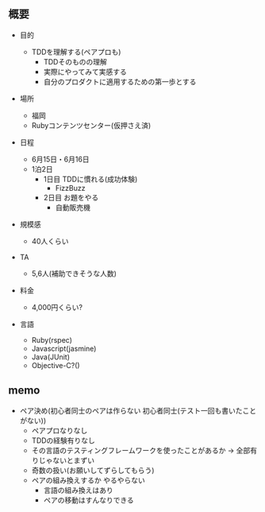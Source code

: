 ## 概要
* 目的
    * TDDを理解する(ペアプロも)
        * TDDそのものの理解
        * 実際にやってみて実感する
        * 自分のプロダクトに適用するための第一歩とする
* 場所
    * 福岡
    * Rubyコンテンツセンター(仮押さえ済)
* 日程
    * 6月15日・6月16日
    * 1泊2日
        * 1日目 TDDに慣れる(成功体験)
            * FizzBuzz
        * 2日目 お題をやる
            * 自動販売機

* 規模感
    * 40人くらい
* TA
    * 5,6人(補助できそうな人数)
* 料金
    * 4,000円くらい?

* 言語
    * Ruby(rspec)
    * Javascript(jasmine)
    * Java(JUnit)
    * Objective-C?()


## memo
* ペア決め(初心者同士のペアは作らない 初心者同士(テスト一回も書いたことがない))
    * ペアプロなりなし
    * TDDの経験有りなし
    * その言語のテスティングフレームワークを使ったことがあるか
     -> 全部有りじゃないとまずい
    * 奇数の扱い(お願いしてずらしてもらう)
    * ペアの組み換えするか やるやらない
        * 言語の組み換えはあり
        * ペアの移動はすんなりできる



